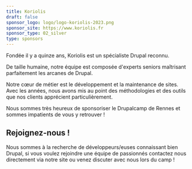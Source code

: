 ```yaml
---
title: Koriolis
draft: false
sponsor_logo: logo/logo-koriolis-2023.png
sponsor_site: https://www.koriolis.fr
sponsor_type: 02_silver
type: sponsors
---
```

Fondée il y a quinze ans, Koriolis est un spécialiste Drupal reconnu.

De taille humaine, notre équipe est composée d'experts seniors maîtrisant parfaitement les arcanes de Drupal.

Notre cœur de métier est le développement et la maintenance de sites. Avec les années, nous avons mis au point des méthodologies et des outils que nos clients apprécient particulièrement.

Nous sommes très heureux de sponsoriser le Drupalcamp de Rennes et sommes impatients de vous y retrouver !

## Rejoignez-nous !

Nous sommes à la recherche de développeurs/euses connaissant bien Drupal, si vous voulez rejoindre une équipe de passionnés contactez nous directement via notre site ou venez discuter avec nous lors du camp !
